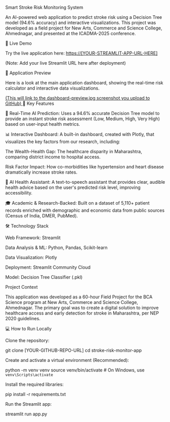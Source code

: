 Smart Stroke Risk Monitoring System

An AI-powered web application to predict stroke risk using a Decision Tree model (94.6% accuracy) and interactive visualizations. This project was developed as a field project for New Arts, Commerce and Science College, Ahmednagar, and presented at the ICADMA-2025 conference.

🚀 Live Demo

Try the live application here: [https://[YOUR-STREAMLIT-APP-URL-HERE]](https://sanikatribhuvan-stroke-risk-monitor-app--app-33cixd.streamlit.app/)

(Note: Add your live Streamlit URL here after deployment)

📸 Application Preview

Here is a look at the main application dashboard, showing the real-time risk calculator and interactive data visualizations.

[(This will link to the dashboard-preview.jpg screenshot you upload to GitHub)
](https://github.com/SanikaTribhuvan/stroke-risk-monitor-app-/blob/main/dashboard-preview.jpg)
🌟 Key Features

🧠 Real-Time AI Prediction: Uses a 94.6% accurate Decision Tree model to provide an instant stroke risk assessment (Low, Medium, High, Very High) based on user-input health metrics.

📊 Interactive Dashboard: A built-in dashboard, created with Plotly, that visualizes the key factors from our research, including:

The Wealth-Health Gap: The healthcare disparity in Maharashtra, comparing district income to hospital access.

Risk Factor Impact: How co-morbidities like hypertension and heart disease dramatically increase stroke rates.

🤖 AI Health Assistant: A text-to-speech assistant that provides clear, audible health advice based on the user's predicted risk level, improving accessibility.

🎓 Academic & Research-Backed: Built on a dataset of 5,110+ patient records enriched with demographic and economic data from public sources (Census of India, DMER, PubMed).

🛠️ Technology Stack

Web Framework: Streamlit

Data Analysis & ML: Python, Pandas, Scikit-learn

Data Visualization: Plotly

Deployment: Streamlit Community Cloud

Model: Decision Tree Classifier (.pkl)

Project Context

This application was developed as a 60-hour Field Project for the BCA Science program at New Arts, Commerce and Science College, Ahmednagar. The primary goal was to create a digital solution to improve healthcare access and early detection for stroke in Maharashtra, per NEP 2020 guidelines.

💻 How to Run Locally

Clone the repository:

git clone [YOUR-GITHUB-REPO-URL]
cd stroke-risk-monitor-app


Create and activate a virtual environment (Recommended):

python -m venv venv
source venv/bin/activate  # On Windows, use `venv\Scripts\activate`


Install the required libraries:

pip install -r requirements.txt


Run the Streamlit app:

streamlit run app.py
